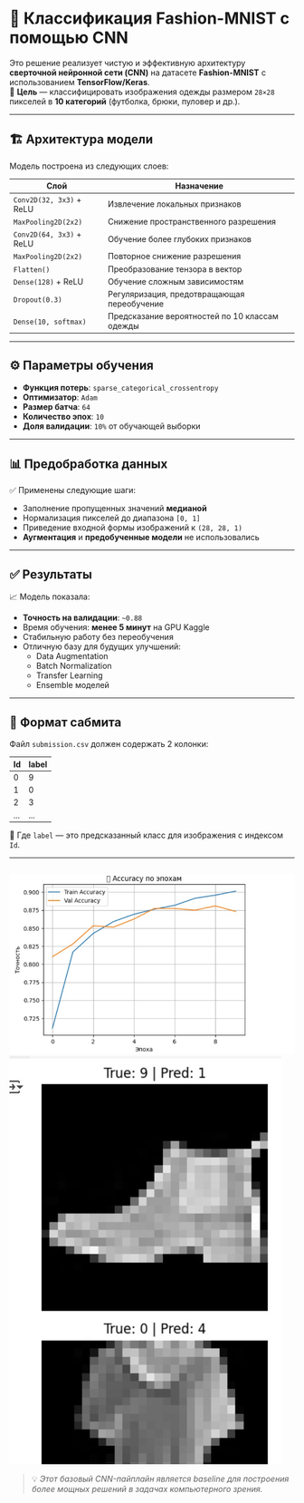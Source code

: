 # 🧠 Классификация Fashion-MNIST с помощью CNN

Это решение реализует чистую и эффективную архитектуру **сверточной нейронной сети (CNN)** на датасете **Fashion-MNIST** с использованием **TensorFlow/Keras**.  
📌 **Цель** — классифицировать изображения одежды размером `28×28` пикселей в **10 категорий** (футболка, брюки, пуловер и др.).

---

## 🏗️ Архитектура модели

Модель построена из следующих слоев:

| Слой                     | Назначение                                          |
|--------------------------|-----------------------------------------------------|
| `Conv2D(32, 3x3)` + ReLU | Извлечение локальных признаков                     |
| `MaxPooling2D(2x2)`      | Снижение пространственного разрешения              |
| `Conv2D(64, 3x3)` + ReLU | Обучение более глубоких признаков                  |
| `MaxPooling2D(2x2)`      | Повторное снижение разрешения                      |
| `Flatten()`              | Преобразование тензора в вектор                    |
| `Dense(128)` + ReLU      | Обучение сложным зависимостям                      |
| `Dropout(0.3)`           | Регуляризация, предотвращающая переобучение        |
| `Dense(10, softmax)`     | Предсказание вероятностей по 10 классам одежды     |

---

## ⚙️ Параметры обучения

- **Функция потерь**: `sparse_categorical_crossentropy`  
- **Оптимизатор**: `Adam`  
- **Размер батча**: `64`  
- **Количество эпох**: `10`  
- **Доля валидации**: `10%` от обучающей выборки  

---

## 📊 Предобработка данных

✅ Применены следующие шаги:

- Заполнение пропущенных значений **медианой**  
- Нормализация пикселей до диапазона `[0, 1]`  
- Приведение входной формы изображений к `(28, 28, 1)`  
- **Аугментация** и **предобученные модели** не использовались  

---

## ✅ Результаты

📈 Модель показала:

- **Точность на валидации**: `~0.88`  
- Время обучения: **менее 5 минут** на GPU Kaggle  
- Стабильную работу без переобучения  
- Отличную базу для будущих улучшений:
  - Data Augmentation
  - Batch Normalization
  - Transfer Learning
  - Ensemble моделей

---

## 📁 Формат сабмита

Файл `submission.csv` должен содержать 2 колонки:

| Id  | label |
|-----|-------|
| 0   | 9     |
| 1   | 0     |
| 2   | 3     |
| ... | ...   |

📌 Где `label` — это предсказанный класс для изображения с индексом `Id`.


---

## 
![loss&epochs](1.jpg)
![prediction_example](2.jpg)


> 💡 *Этот базовый CNN-пайплайн является baseline для построения более мощных решений в задачах компьютерного зрения.*
